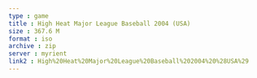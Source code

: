 ```yaml
---
type : game
title : High Heat Major League Baseball 2004 (USA)
size : 367.6 M
format : iso
archive : zip
server : myrient
link2 : High%20Heat%20Major%20League%20Baseball%202004%20%28USA%29
---
```

